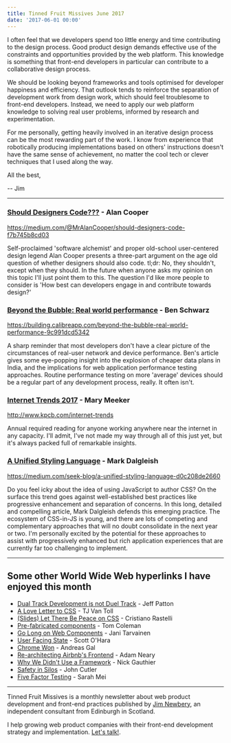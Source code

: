 ```yaml
---
title: Tinned Fruit Missives June 2017
date: '2017-06-01 00:00'
---
```


I often feel that we developers spend too little energy and time contributing to the design process. Good product design demands effective use of the constraints and opportunities provided by the web platform. This knowledge is something that front-end developers in particular can contribute to a collaborative design process.

We should be looking beyond frameworks and tools optimised for developer happiness and efficiency. That outlook tends to reinforce the separation of development work from design work, which should feel troublesome to front-end developers. Instead, we need to apply our web platform knowledge to solving real user problems, informed by research and experimentation.

For me personally, getting heavily involved in an iterative design process can be the most rewarding part of the work. I know from experience that robotically producing implementations based on others' instructions doesn't have the same sense of achievement, no matter the cool tech or clever techniques that I used along the way.

All the best,

-- Jim

---

### [Should Designers Code???](https://medium.com/@MrAlanCooper/should-designers-code-f7b745b8cd03) - Alan Cooper

https://medium.com/@MrAlanCooper/should-designers-code-f7b745b8cd03

Self-proclaimed 'software alchemist' and proper old-school user-centered design legend Alan Cooper presents a three-part argument on the age old question of whether designers should also code. tl;dr: No, they shouldn't, except when they should. In the future when anyone asks my opinion on this topic I'll just point them to this. The question I'd like more people to consider is 'How best can developers engage in and contribute towards design?'

### [Beyond the Bubble: Real world performance](https://building.calibreapp.com/beyond-the-bubble-real-world-performance-9c991dcd5342) - Ben Schwarz

https://building.calibreapp.com/beyond-the-bubble-real-world-performance-9c991dcd5342

A sharp reminder that most developers don't have a clear picture of the circumstances of real-user network and device performance. Ben's article gives some eye-popping insight into the explosion of cheaper data plans in India, and the implications for web application performance testing approaches. Routine performance testing on more 'average' devices should be a regular part of any development process, really. It often isn't.

### [Internet Trends 2017](http://www.kpcb.com/internet-trends) - Mary Meeker

http://www.kpcb.com/internet-trends

Annual required reading for anyone working anywhere near the internet in any capacity. I'll admit, I've not made my way through all of this just yet, but it's always packed full of remarkable insights.

### [A Unified Styling Language](https://medium.com/seek-blog/a-unified-styling-language-d0c208de2660) - Mark Dalgleish

https://medium.com/seek-blog/a-unified-styling-language-d0c208de2660

Do you feel icky about the idea of using JavaScript to author CSS? On the surface this trend goes against well-established best practices like progressive enhancement and separation of concerns. In this long, detailed and compelling article, Mark Dalgleish defends this emerging practice. The ecosystem of CSS-in-JS is young, and there are lots of competing and complementary approaches that will no doubt consolidate in the next year or two. I'm personally excited by the potential for these approaches to assist with progressively enhanced but rich application experiences that are currently far too challenging to implement.

---

## Some other World Wide Web hyperlinks I have enjoyed this month

* [Dual Track Development is not Duel Track](http://jpattonassociates.com/dual-track-development/) - Jeff Patton
* [A Love Letter to CSS](http://developer.telerik.com/topics/web-development/love-letter-css/) - TJ Van Toll
* [(Slides) Let There Be Peace on CSS](https://speakerdeck.com/didoo/let-there-be-peace-on-css) - Cristiano Rastelli
* [Pre-fabricated components](https://blog.hichroma.com/prefabricated-components-2932bfc992ba) - Tom Coleman
* [Go Long on Web Components](https://medium.com/@velmu/go-long-on-web-components-b1e0689f64e4) - Jani Tarvainen
* [User Facing State](https://css-tricks.com/user-facing-state/) - Scott O'Hara
* [Chrome Won](https://andreasgal.com/2017/05/25/chrome-won/) - Andreas Gal
* [Re-architecting Airbnb's Frontend](https://medium.com/airbnb-engineering/rearchitecting-airbnbs-frontend-5e213efc24d2) - Adam Neary
* [Why We Didn't Use a Framework](https://www.smashingmagazine.com/2017/05/why-no-framework/) - Nick Gauthier
* [Safety in Silos](https://medium.com/@johnpcutler/safety-in-silos-cee4eb3c2f82) - John Cutler
* [Five Factor Testing](https://www.devmynd.com/blog/five-factor-testing/) - Sarah Mei

---

Tinned Fruit Missives is a monthly newsletter about web product development and front-end practices published by [Jim Newbery](https://tinnedfruit.com), an independent consultant from Edinburgh in Scotland.

I help growing web product companies with their front-end development strategy and implementation. [Let's talk!](https://tinnedfruit.com/contact).
